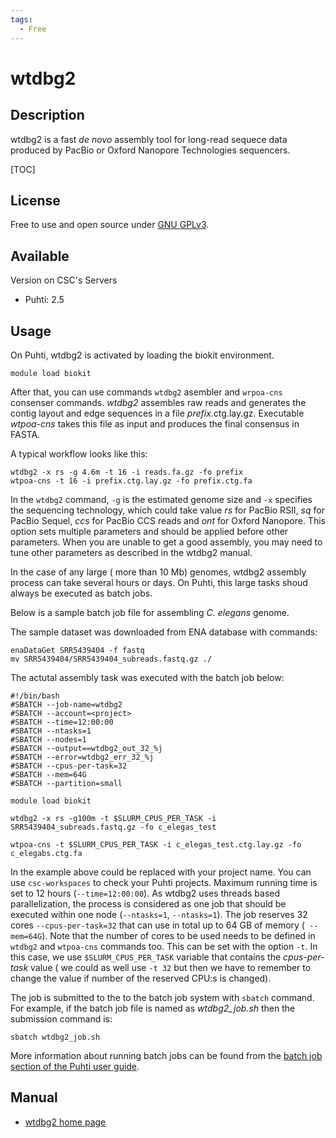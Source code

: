 ```yaml
---
tags:
  - Free
---
```


# wtdbg2

## Description

wtdbg2 is a fast _de novo_ assembly tool for long-read sequece data produced by PacBio or Oxford Nanopore Technologies sequencers.

[TOC]

## License

Free to use and open source under [GNU GPLv3](https://www.gnu.org/licenses/gpl-3.0.html).

## Available

Version on CSC's Servers

-   Puhti: 2.5

## Usage

On Puhti, wtdbg2 is activated by loading the biokit environment.

```text
module load biokit
```

After that, you can use commands `wtdbg2` asembler and `wrpoa-cns` consenser commands. _wtdbg2_ assembles raw reads and generates the contig layout and edge sequences in a file _prefix_.ctg.lay.gz. Executable _wtpoa-cns_ takes this file as input and produces the final consensus in FASTA. 


A typical workflow looks like this:

```text 
wtdbg2 -x rs -g 4.6m -t 16 -i reads.fa.gz -fo prefix
wtpoa-cns -t 16 -i prefix.ctg.lay.gz -fo prefix.ctg.fa
```

In the `wtdbg2` command, `-g` is the estimated genome size and `-x` specifies the sequencing technology, which could take value _rs_ for PacBio RSII, _sq_ for PacBio Sequel, _ccs_ for PacBio CCS reads and _ont_ for Oxford Nanopore. This option sets multiple parameters and should be applied before other parameters. When you are unable to get a good assembly, you may need to tune other parameters as described in the wtdbg2 manual.

In the case of any large ( more than 10 Mb) genomes,  wtdbg2 assembly process can take several hours or days. On Puhti, this large tasks shoud always be executed as batch jobs.

Below is a sample batch job file for assembling _C. elegans_ genome. 

The sample dataset was downloaded from ENA database with commands:

```text
enaDataGet SRR5439404 -f fastq
mv SRR5439404/SRR5439404_subreads.fastq.gz ./
```

The actutal assembly task was executed with the batch job below:

```text
#!/bin/bash
#SBATCH --job-name=wtdbg2
#SBATCH --account=<project>
#SBATCH --time=12:00:00
#SBATCH --ntasks=1
#SBATCH --nodes=1
#SBATCH --output==wtdbg2_out_32_%j
#SBATCH --error=wtdbg2_err_32_%j
#SBATCH --cpus-per-task=32
#SBATCH --mem=64G
#SBATCH --partition=small

module load biokit

wtdbg2 -x rs -g100m -t $SLURM_CPUS_PER_TASK -i SRR5439404_subreads.fastq.gz -fo c_elegas_test

wtpoa-cns -t $SLURM_CPUS_PER_TASK -i c_elegas_test.ctg.lay.gz -fo c_elegabs.ctg.fa
```
In the example above _<project>_ could be replaced with your project name. You can use `csc-workspaces` to check your Puhti projects. Maximum running time is set to 12 hours (`--time=12:00:00`). As wtdbg2 uses threads based parallelization, the process is considered as one job that should be executed within one node (`--ntasks=1`, `--ntasks=1`). The job reserves 32 cores `--cpus-per-task=32` that can use in total up to 64 GB of memory  (` --mem=64G`). Note that the number of cores to be used needs to be defined in `wtdbg2` and `wtpoa-cns` commands too. This can be set with the option `-t`. In this case, we use `$SLURM_CPUS_PER_TASK` variable that contains the _cpus-per-task_  value ( we could as well use `-t 32` but then we have to remember to change the value if number of the reserved CPU:s is changed).

The job is submitted to the to the batch job system with `sbatch` command. For example, if the batch job
file is named as _wtdbg2_job.sh_ then the submission command is: 
```text
sbatch wtdbg2_job.sh 
```
More information about running batch jobs can be found from the [batch job section of the Puhti user guide](../computing/running/getting-started.md).



## Manual

*   [wtdbg2 home page](https://github.com/ruanjue/wtdbg2)





